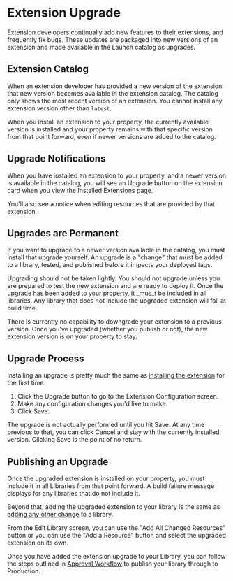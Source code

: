 # Extension Upgrade

Extension developers continually add new features to their extensions, and frequently fix bugs. These updates are packaged into new versions of an extension and made available in the Launch catalog as upgrades.

## Extension Catalog

When an extension developer has provided a new version of the extension, that new version becomes available in the extension catalog. The catalog only shows the most recent version of an extension. You cannot install any extension version other than `latest`.

When you install an extension to your property, the currently available version is installed and your property remains with that specific version from that point forward, even if newer versions are added to the catalog.

## Upgrade Notifications

When you have installed an extension to your property, and a newer version is available in the catalog, you will see an Upgrade button on the extension card when you view the Installed Extensions page.

You'll also see a notice when editing resources that are provided by that extension.

## Upgrades are Permanent

If you want to upgrade to a newer version available in the catalog, you must install that upgrade yourself. An upgrade is a "change" that must be added to a library, tested, and published before it impacts your deployed tags.

Upgrading should not be taken lightly. You should not upgrade unless you are prepared to test the new extension and are ready to deploy it. Once the upgrade has been added to your property, it \_mus\_t be included in all libraries. Any library that does not include the upgraded extension will fail at build time.

There is currently no capability to downgrade your extension to a previous version. Once you've upgraded \(whether you publish or not\), the new extension version is on your property to stay.

## Upgrade Process

Installing an upgrade is pretty much the same as [installing the extension](extensions.md#add-a-new-extension) for the first time.

1. Click the Upgrade button to go to the Extension Configuration screen.
2. Make any configuration changes you'd like to make.
3. Click Save.

The upgrade is not actually performed until you hit Save. At any time previous to that, you can click Cancel and stay with the currently installed version. Clicking Save is the point of no return.

## Publishing an Upgrade

Once the upgraded extension is installed on your property, you must include it in all Libraries from that point forward. A build failure message displays for any libraries that do not include it.

Beyond that, adding the upgraded extension to your library is the same as [adding any other change](../publishing/libraries.md#add-to-a-library) to a library.

From the Edit Library screen, you can use the "Add All Changed Resources" button or you can use the "Add a Resource" button and select the upgraded extension on its own.

Once you have added the extension upgrade to your Library, you can follow the steps outlined in [Approval Workflow](../publishing/approval-workflow.md) to publish your library through to Production.

